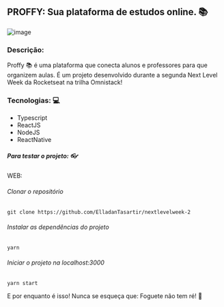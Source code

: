 ## PROFFY: Sua plataforma de estudos online. :books:

![image](https://user-images.githubusercontent.com/51251287/89345267-8347d380-d67d-11ea-83a1-c1d481a54587.png)

### Descrição:
Proffy</b> :books: é uma plataforma que conecta alunos e professores para que organizem aulas. É um projeto desenvolvido durante a segunda Next Level Week
da Rocketseat na trilha Omnistack!

### Tecnologias: 💻
- Typescript
- ReactJS
- NodeJS
- ReactNative

##### Para testar o projeto: 👓
WEB:

###### Clonar o repositório
```git clone https://github.com/ElladanTasartir/nextlevelweek-2```

###### Instalar as dependências do projeto
```yarn```

###### Iniciar o projeto na localhost:3000
```yarn start```

E por enquanto é isso!
Nunca se esqueça que:
Foguete não tem ré! 🚀
